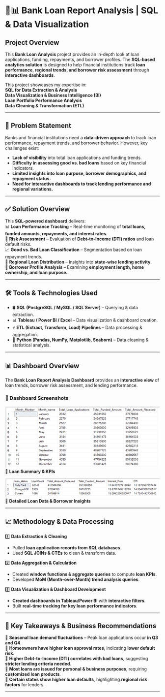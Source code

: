 # 🏦📊 **Bank Loan Report Analysis | SQL & Data Visualization**  

## Project Overview  
This **Bank Loan Analysis** project provides an in-depth look at loan applications, funding, repayments, and borrower profiles. The **SQL-based analytics solution** is designed to help financial institutions track **loan performance, regional trends, and borrower risk assessment** through **interactive dashboards**.  

This project showcases my expertise in:  
 **SQL for Data Extraction & Analysis**  
 **Data Visualization & Business Intelligence (BI)**  
 **Loan Portfolio Performance Analysis**  
 **Data Cleaning & Transformation (ETL)**  

---

## 🚀 Problem Statement  
Banks and financial institutions need a **data-driven approach** to track loan performance, repayment trends, and borrower behavior. However, key challenges exist:  
-  **Lack of visibility** into total loan applications and funding trends.  
-  **Difficulty in assessing good vs. bad loans** based on key financial indicators.  
-  **Limited insights into loan purpose, borrower demographics, and repayment status.**  
-  **Need for interactive dashboards to track lending performance and regional variations.**  

---

## ✅ Solution Overview  
This **SQL-powered dashboard** delivers:  
📊 **Loan Performance Tracking** – Real-time monitoring of **total loans, funded amounts, repayments, and interest rates**.  
📌 **Risk Assessment** – Evaluation of **Debt-to-Income (DTI) ratios** and loan default risks.  
📈 **Good vs. Bad Loan Classification** – Segmentation based on loan repayment trends.  
📍 **Regional Loan Distribution** – Insights into **state-wise lending activity**.  
📌 **Borrower Profile Analysis** – Examining **employment length, home ownership, and loan purpose.**  

---

## 🛠 Tools & Technologies Used  
- 🛢 **SQL (PostgreSQL / MySQL / SQL Server)** – Querying & data extraction.  
- 📊 **Tableau / Power BI / Excel** – Data visualization & dashboard creation.  
- ⚡ **ETL (Extract, Transform, Load) Pipelines** – Data processing & aggregation.  
- 🔎 **Python (Pandas, NumPy, Matplotlib, Seaborn)** – Data cleaning & statistical analysis.  

---

## 📊 Dashboard Overview  

The **Bank Loan Report Analysis Dashboard** provides an **interactive view** of loan trends, borrower risk assessment, and lending performance.

### **📌 Dashboard Screenshots**  
![Bank Loan Dashboard](https://github.com/muralikrishna-v/Bank-loan-report-analysis_sql/blob/main/bank%20loan%20report.png)  
📌 **Loan Summary & KPIs**  



![Loan Details Grid](https://github.com/muralikrishna-v/Bank-loan-report-analysis_sql/blob/main/bank%20report.png)  
📌 **Detailed Loan Data & Borrower Insights**  

---

## 📈 Methodology & Data Processing  

1️⃣ **Data Extraction & Cleaning**  
   - Pulled **loan application records from SQL databases**.  
   - Used **SQL JOINs & CTEs** to clean & transform data.  

2️⃣ **Data Aggregation & Calculation**  
   - Created **window functions & aggregate queries** to compute **loan KPIs**.  
   - Developed **MoM (Month-over-Month) trend analysis queries**.  

3️⃣ **Data Visualization & Dashboard Development**  
   - **Created dashboards in Tableau/Power BI** with **interactive filters**.  
   - Built **real-time tracking for key loan performance indicators**.  

---

## 📌 Key Takeaways & Business Recommendations  

📌 **Seasonal loan demand fluctuations** – Peak loan applications occur **in Q3 and Q4**.  
📌 **Homeowners have higher loan approval rates**, indicating **lower default risk**.  
📌 **Higher Debt-to-Income (DTI) correlates with bad loans**, suggesting **stricter lending criteria needed**.  
📌 **Most loans are issued for personal & business purposes**, requiring **customized loan products**.  
📌 **Certain states show higher loan defaults**, highlighting **regional risk factors** for lenders.  

---


